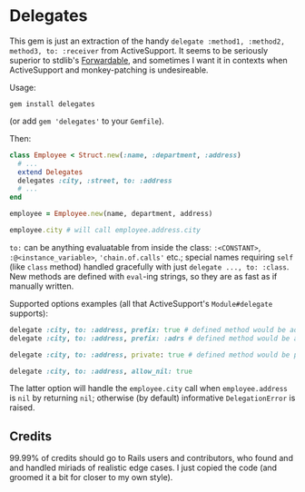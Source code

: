 # Delegates

This gem is just an extraction of the handy `delegate :method1, :method2, method3, to: :receiver` from ActiveSupport. It seems to be seriously superior to stdlib's [Forwardable](https://ruby-doc.org/stdlib-2.7.1/libdoc/forwardable/rdoc/Forwardable.html), and sometimes I want it in contexts when ActiveSupport and monkey-patching is undesireable.

Usage:

```
gem install delegates
```
(or add `gem 'delegates'` to your `Gemfile`).

Then:

```ruby
class Employee < Struct.new(:name, :department, :address)
  # ...
  extend Delegates
  delegates :city, :street, to: :address
  # ...
end

employee = Employee.new(name, department, address)

employee.city # will call employee.address.city
```

`to:` can be anything evaluatable from inside the class: `:<CONSTANT>`, `:@<instance_variable>`, `'chain.of.calls'` etc.; special names requiring `self` (like `class` method) handled gracefully with just `delegate ..., to: :class`. New methods are defined with `eval`-ing strings, so they are as fast as if manually written.

Supported options examples (all that ActiveSupport's `Module#delegate` supports):

```ruby
delegate :city, to: :address, prefix: true # defined method would be address_city
delegate :city, to: :address, prefix: :adrs # defined method would be adrs_city

delegate :city, to: :address, private: true # defined method would be private

delegate :city, to: :address, allow_nil: true
```
The latter option will handle the `employee.city` call when `employee.address` is `nil` by returning `nil`; otherwise (by default) informative `DelegationError` is raised.

## Credits

99.99% of credits should go to Rails users and contributors, who found and and handled miriads of realistic edge cases. I just copied the code (and groomed it a bit for closer to my own style).
